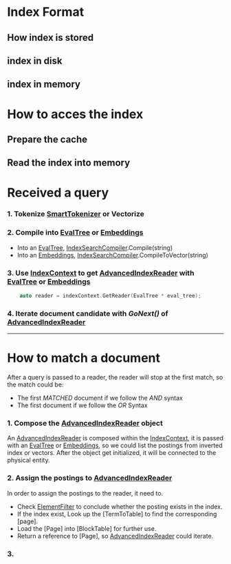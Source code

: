 # Index Format
## How index is stored 
## index in disk
## index in memory

# How to acces the index
## Prepare the cache
## Read the index into memory
 

# Received a query
### 1. Tokenize [SmartTokenizer] or Vectorize 
### 2. Compile into [EvalTree] or [Embeddings]
* Into an [EvalTree], [IndexSearchCompiler].Compile(string)
* Into an [Embeddings], [IndexSearchCompiler].CompileToVector(string)
### 3. Use [IndexContext] to get [AdvancedIndexReader] with [EvalTree] or [Embeddings]
```c 
    auto reader = indexContext.GetReader(EvalTree * eval_tree);
```
### 4. Iterate document candidate with _GoNext()_ of [AdvancedIndexReader]  
---

# How to match a document

After a query is passed to a reader, the reader will stop at the first match, so the match could be:
* The first _MATCHED_ document if we follow the _AND_ syntax
* The first document if we follow the _OR_ Syntax  
### 1. Compose the [AdvancedIndexReader] object
An [AdvancedIndexReader] is composed within the [IndexContext], it is passed with an [EvalTree] or [Embeddings], so we could list the postings from inverted index or vectors. After the object get initialized, it will be connected to the physical entity. 

### 2. Assign the postings to  [AdvancedIndexReader]
In order to assign the postings to the reader, it need to. 
* Check [ElementFilter] to conclude whether the posting exists in the index. 
* If the index exist, Look up the [TermToTable] to find the corresponding [page].
* Load the [Page] into [BlockTable] for further use. 
* Return a reference to [Page], so [AdvancedIndexReader] could iterate.   


### 3. 

[SmartTokenizer]: Tokenizer/SmartTokenizer.cpp
[IndexSearchCompiler]: Compiler/IndexSearchCompiler.h
[EvalTree]:Compiler/EvalExpression.h
[Embeddings]:Compiler/EvalExpression.h
[IndexSearchExecutor]: Executor/IndexSearchExecutor.h
[AdvancedIndexReader]: IndexAccess/AdvancedIndexReader.h
[ElementFilter]: IndexAccess/ElementFilter.h
[IndexContext]: IndexAccess/IndexContext.h



